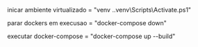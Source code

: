 inicar ambiente virtualizado = "venv .\.venv\Scripts\Activate.ps1"

parar dockers em execusao = "docker-compose down"

executar docker-compose = "docker-compose up --build"